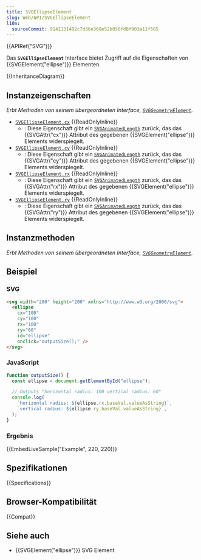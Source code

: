 ```yaml
---
title: SVGEllipseElement
slug: Web/API/SVGEllipseElement
l10n:
  sourceCommit: 9141131402c7d36e368e52b850fd8f903a11f585
---
```


{{APIRef("SVG")}}

Das **`SVGEllipseElement`** Interface bietet Zugriff auf die Eigenschaften von {{SVGElement("ellipse")}} Elementen.

{{InheritanceDiagram}}

## Instanzeigenschaften

_Erbt Methoden von seinem übergeordneten Interface, [`SVGGeometryElement`](/de/docs/Web/API/SVGGeometryElement)._

- [`SVGEllipseElement.cx`](/de/docs/Web/API/SVGEllipseElement/cx) {{ReadOnlyInline}}
  - : Diese Eigenschaft gibt ein [`SVGAnimatedLength`](/de/docs/Web/API/SVGAnimatedLength) zurück, das das {{SVGAttr("cx")}} Attribut des gegebenen {{SVGElement("ellipse")}} Elements widerspiegelt.
- [`SVGEllipseElement.cy`](/de/docs/Web/API/SVGEllipseElement/cy) {{ReadOnlyInline}}
  - : Diese Eigenschaft gibt ein [`SVGAnimatedLength`](/de/docs/Web/API/SVGAnimatedLength) zurück, das das {{SVGAttr("cy")}} Attribut des gegebenen {{SVGElement("ellipse")}} Elements widerspiegelt.
- [`SVGEllipseElement.rx`](/de/docs/Web/API/SVGEllipseElement/rx) {{ReadOnlyInline}}
  - : Diese Eigenschaft gibt ein [`SVGAnimatedLength`](/de/docs/Web/API/SVGAnimatedLength) zurück, das das {{SVGAttr("rx")}} Attribut des gegebenen {{SVGElement("ellipse")}} Elements widerspiegelt.
- [`SVGEllipseElement.ry`](/de/docs/Web/API/SVGEllipseElement/ry) {{ReadOnlyInline}}
  - : Diese Eigenschaft gibt ein [`SVGAnimatedLength`](/de/docs/Web/API/SVGAnimatedLength) zurück, das das {{SVGAttr("ry")}} Attribut des gegebenen {{SVGElement("ellipse")}} Elements widerspiegelt.

## Instanzmethoden

_Erbt Methoden von seinem übergeordneten Interface, [`SVGGeometryElement`](/de/docs/Web/API/SVGGeometryElement)._

## Beispiel

### SVG

```html
<svg width="200" height="200" xmlns="http://www.w3.org/2000/svg">
  <ellipse
    cx="100"
    cy="100"
    rx="100"
    ry="60"
    id="ellipse"
    onclick="outputSize();" />
</svg>
```

### JavaScript

```js
function outputSize() {
  const ellipse = document.getElementById("ellipse");

  // Outputs "horizontal radius: 100 vertical radius: 60"
  console.log(
    `horizontal radius: ${ellipse.rx.baseVal.valueAsString}`,
    `vertical radius: ${ellipse.ry.baseVal.valueAsString}`,
  );
}
```

### Ergebnis

{{EmbedLiveSample("Example", 220, 220)}}

## Spezifikationen

{{Specifications}}

## Browser-Kompatibilität

{{Compat}}

## Siehe auch

- {{SVGElement("ellipse")}} SVG Element
